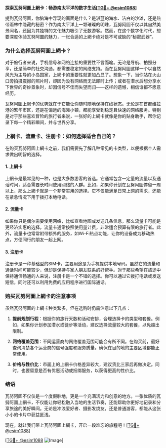 **探索瓦努阿圖上網卡：畅游南太平洋的数字生活[[TG💪+ @esim1088](https://t.me/s/esim1088)]**

提到瓦努阿圖，你脑海中浮现的画面是什么？是湛蓝的海水、洁白的沙滩，还是热带雨林中隐藏的秘密？作为南太平洋上一颗璀璨的明珠，瓦努阿圖不仅以其自然美景闻名，还因为其独特的文化魅力吸引了无数游客。然而，在这个数字化时代，想要深度体验瓦努阿圖的魅力，一张合适的上網卡绝对是不可或缺的“秘密武器”。

### **为什么选择瓦努阿圖上網卡？**

对于旅行者来说，手机信号和网络连接的重要性不言而喻。无论是导航、拍照分享，还是简单的社交沟通，都需要稳定的网络支持。而在瓦努阿圖这样一个以自然风光为主导的小岛国家，上網卡的重要性就更加凸显了。想象一下，当你站在火山口旁拍摄震撼的照片时，却因为没有网络而无法即时上传；或者在潜水后想分享水下世界的奇妙景象时，却因信号不佳而失望而归——这样的遗憾，相信谁都不愿意经历。

瓦努阿圖上網卡的优势就在于它能让你随时随地保持在线状态。无论是在首都维拉港的繁华市区，还是在偏远的海滩小镇，都能享受到稳定且快速的网络服务。特别是对于那些喜欢冒险的旅行者来说，一张好的上網卡就像是你的贴身助手，帮你记录下每一个精彩瞬间，并与世界分享。

### **上網卡、流量卡、注册卡：如何选择适合自己的？**

在购买瓦努阿圖上網卡之前，我们需要先了解几种常见的卡类型，以便根据个人需求做出明智的选择。

#### **1. 上網卡**
上網卡是最常见的一种，也是大多数游客的首选。它通常包含一定量的流量以及通话时间，适合需要长时间使用网络的人群。比如，如果你计划在瓦努阿圖停留一周以上，那么上網卡就是一个非常实用的选择。它不仅能满足日常上网的需求，还能在紧急情况下用于拨打本地电话。

#### **2. 流量卡**
如果你只是偶尔需要使用网络，比如查看地图或发送几条信息，那么流量卡可能是更经济实惠的选择。流量卡通常按照使用量计费，非常适合预算有限的旅行者。此外，流量卡也常常附带额外的服务，如Wi-Fi热点功能，让你的设备成为移动热点，方便同行的朋友一起上网。

#### **3. 注册卡**
注册卡是一种基础型的SIM卡，主要用途是为手机提供本地号码。虽然它的流量和通话时间可能较少，但却是保持与家人朋友联系的好帮手。对于那些希望在旅途中保持通信畅通的人来说，注册卡是一个不错的选择。你可以通过它拨打电话或发送短信，同时还可以利用免费的应用程序进行国际通话。

### **购买瓦努阿圖上網卡的注意事项**

虽然瓦努阿圖的上網卡种类繁多，但在选购时仍需注意以下几点：

1. **提前规划行程**：根据你的旅行天数和活动安排，合理选择卡的类型和套餐。例如，如果你计划参加潜水或徒步等活动，建议选择流量较大的套餐，以免超出限制。
   
2. **网络覆盖范围**：不同运营商的网络覆盖范围可能会有所不同。在购买前，最好查询清楚各个运营商的信号强度和服务质量，确保在目的地的主要区域都能正常使用。

3. **价格与性价比**：市面上的上網卡价格差异较大，建议货比三家后再做决定。同时，也要留意是否有优惠活动或捆绑服务，以获得更高的性价比。

### **结语**

瓦努阿圖不仅仅是一个度假胜地，更是一个充满活力和创意的地方。一张优质的瓦努阿圖上網卡，不仅能让你轻松融入当地的生活节奏，还能帮助你更好地记录和分享旅途的美好瞬间。无论是冲浪爱好者、摄影发烧友，还是普通游客，都能从这张小小的卡片中获益匪浅。

现在，就让我们带上瓦努阿圖上網卡，开启一段难忘的旅程吧！[[TG💪+ @esim1088](https://t.me/s/esim1088)]

[[TG💪+ @esim1088](https://t.me/s/esim1088) ![Image](https://i.postimg.cc/4NQfJmqS/Snipaste-2025-05-13-00-14-12.png)]